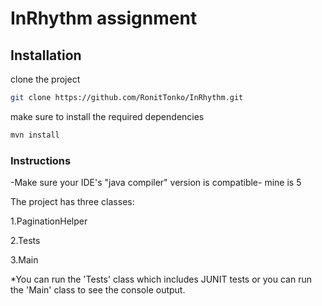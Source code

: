 # InRhythm assignment


## Installation

clone the project
```bash
git clone https://github.com/RonitTonko/InRhythm.git
```

make sure to install the required dependencies
```bash
mvn install
```
### Instructions
-Make sure your IDE's "java compiler" version is compatible- mine is 5


The project has three classes:

1.PaginationHelper

2.Tests

3.Main

*You can run the 'Tests' class which includes JUNIT tests
or you can run the 'Main' class to see the console output.
